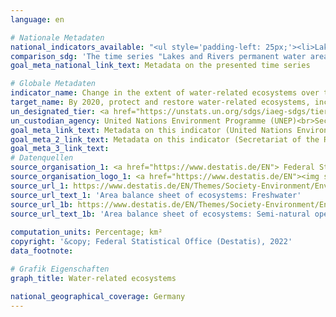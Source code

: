 ```yaml
---
language: en    

# Nationale Metadaten    
national_indicators_available: "<ul style='padding-left: 25px;'><li>Lakes and Rivers permanent water area</li> <li> Lakes and rivers permanent water area as a proportion of total land area</li> <li> Wetlands area</li> <li> Wetlands area as a proportion of total land area</li> <li> Lakes and Rivers permanent water area change (compared to 2015)</li></ul>"    
comparison_sdg: 'The time series "Lakes and Rivers permanent water area", "Lakes and rivers permanent water area as a proportion of total land area", "Wetlands area" and "Wetlands area as a proportion of total land area" are compliant with the global metadate. The time series "Lakes and Rivers permanent water area change (compared to 2015)" provides additional information.'    
goal_meta_national_link_text: Metadata on the presented time series    

# Globale Metadaten    
indicator_name: Change in the extent of water-related ecosystems over time    
target_name: By 2020, protect and restore water-related ecosystems, including mountains, forests, wetlands, rivers, aquifers and lakes    
un_designated_tier: <a href="https://unstats.un.org/sdgs/iaeg-sdgs/tier-classification/" title="Click here for more information on the UN tier classification."  target="_blank">Tier I</a>    
un_custodian_agency: United Nations Environment Programme (UNEP)<br>Secretariat of the Ramsar Convention on Wetlands    
goal_meta_link_text: Metadata on this indicator (United Nations Environment Programme)    
goal_meta_2_link_text: Metadata on this indicator (Secretariat of the Ramsar Convention on Wetlands)    
goal_meta_3_link_text:         
# Datenquellen
source_organisation_1: <a href="https://www.destatis.de/EN"> Federal Statistical Office (Destatis) </a>
source_organisation_logo_1: <a href="https://www.destatis.de/EN"><img src="https://g205sdgs.github.io/sdg-indicators/public/OrgImgEn/destatis.png" alt="Logo destatis" style="height:60px; width:148px"/></a>
source_url_1: https://www.destatis.de/EN/Themes/Society-Environment/Environment/Environmental-Economic-Accounting/ecosystem-account/Tables/b01-freshwater.html
source_url_text_1: 'Area balance sheet of ecosystems: Freshwater'
source_url_1b: https://www.destatis.de/EN/Themes/Society-Environment/Environment/Environmental-Economic-Accounting/ecosystem-account/Tables/a04-open-areas.html
source_url_text_1b: 'Area balance sheet of ecosystems: Semi-natural open areas'
    
computation_units: Percentage; km²    
copyright: '&copy; Federal Statistical Office (Destatis), 2022'    
data_footnote:     

# Grafik Eigenschaften    
graph_title: Water-related ecosystems    

national_geographical_coverage: Germany    
---
```


<span></span>